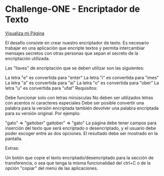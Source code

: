 # Challenge-ONE - Encriptador de Texto

<a href="https://ldp33.github.io/Challenge-ONE-Encriptador-de-Texto/">Visualiza mi Página</a>

El desafio consiste en crear nuestro encriptador de texto. Es necesario trabajar en una aplicación que encripte textos y permita intercambiar mensajes secretos con otras personas que sepan el secreto de la encriptación utilizada.

Las "llaves" de encriptación que se deben utilizar son las siguientes:

La letra "e" es convertida para "enter"
La letra "i" es convertida para "imes"
La letra "a" es convertida para "ai"
La letra "o" es convertida para "ober"
La letra "u" es convertida para "ufat"
Requisitos:

Debe funcionar solo con letras minúsculas
No deben ser utilizados letras con acentos ni caracteres especiales
Debe ser posible convertir una palabra para la versión encriptada también devolver una palabra encriptada para su versión original.
Por ejemplo:

"gato" => "gaitober"
gaitober" => "gato"
La página debe tener campos para inserción del texto que será encriptado o desencriptado, y el usuario debe poder escoger entre as dos opciones. El resultado debe ser mostrado en la pantalla.

Extras:

Un botón que copie el texto encriptado/desencriptado para la sección de transferencia, o sea que tenga la misma funcionalidad del ctrl+C o de la opción "copiar" del menú de las aplicaciones.
